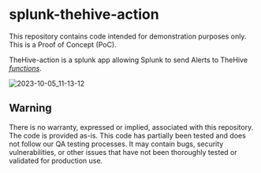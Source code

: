 # splunk-thehive-action

This repository contains code intended for demonstration purposes only. This is a Proof of Concept (PoC). 

TheHive-action is a splunk app allowing Splunk to send Alerts to TheHive [_functions_](https://docs.strangebee.com/thehive/user-guides/organisation/functions/?h=function).

![2023-10-05_11-13-12](https://github.com/jeromeleonard/thehive-action/assets/10532879/e429c1fa-1f9a-456f-8e79-456684ffa469)


## Warning
There is no warranty, expressed or implied, associated with this repository. The code is provided as-is. This code has partially been tested and does not follow our QA testing processes. It may contain bugs, security vulnerabilities, or other issues that have not been thoroughly tested or validated for production use. 
